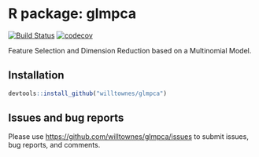 # R package: glmpca

[![Build Status](https://travis-ci.com/willtownes/glmpca.svg?token=o1x5ZKVR5sA6MpqhDnQX&branch=master)](https://travis-ci.com/willtownes/glmpca)
[![codecov](https://codecov.io/gh/willtownes/glmpca/branch/master/graph/badge.svg?token=0bpQ61gRFj)](https://codecov.io/gh/willtownes/glmpca)

Feature Selection and Dimension Reduction based on a Multinomial Model.

## Installation

```r
devtools::install_github("willtownes/glmpca")
```

## Issues and bug reports

Please use https://github.com/willtownes/glmpca/issues to submit issues, bug reports, and comments.
